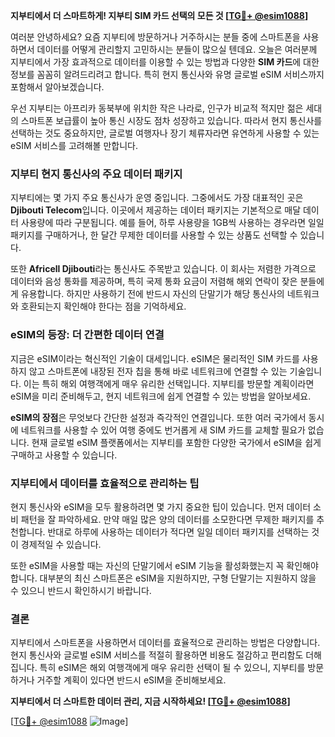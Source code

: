 **지부티에서 더 스마트하게! 지부티 SIM 카드 선택의 모든 것 [[TG💪+ @esim1088](https://t.me/s/esim1088)]**

여러분 안녕하세요? 요즘 지부티에 방문하거나 거주하시는 분들 중에 스마트폰을 사용하면서 데이터를 어떻게 관리할지 고민하시는 분들이 많으실 텐데요. 오늘은 여러분께 지부티에서 가장 효과적으로 데이터를 이용할 수 있는 방법과 다양한 **SIM 카드**에 대한 정보를 꼼꼼히 알려드리려고 합니다. 특히 현지 통신사와 유명 글로벌 eSIM 서비스까지 포함해서 알아보겠습니다.

우선 지부티는 아프리카 동북부에 위치한 작은 나라로, 인구가 비교적 적지만 젊은 세대의 스마트폰 보급률이 높아 통신 시장도 점차 성장하고 있습니다. 따라서 현지 통신사를 선택하는 것도 중요하지만, 글로벌 여행자나 장기 체류자라면 유연하게 사용할 수 있는 eSIM 서비스를 고려해볼 만합니다.

### 지부티 현지 통신사의 주요 데이터 패키지

지부티에는 몇 가지 주요 통신사가 운영 중입니다. 그중에서도 가장 대표적인 곳은 **Djibouti Telecom**입니다. 이곳에서 제공하는 데이터 패키지는 기본적으로 매달 데이터 사용량에 따라 구분됩니다. 예를 들어, 하루 사용량을 1GB씩 사용하는 경우라면 일일 패키지를 구매하거나, 한 달간 무제한 데이터를 사용할 수 있는 상품도 선택할 수 있습니다.

또한 **Africell Djibouti**라는 통신사도 주목받고 있습니다. 이 회사는 저렴한 가격으로 데이터와 음성 통화를 제공하며, 특히 국제 통화 요금이 저렴해 해외 연락이 잦은 분들에게 유용합니다. 하지만 사용하기 전에 반드시 자신의 단말기가 해당 통신사의 네트워크와 호환되는지 확인해야 한다는 점을 기억하세요.

### eSIM의 등장: 더 간편한 데이터 연결

지금은 eSIM이라는 혁신적인 기술이 대세입니다. eSIM은 물리적인 SIM 카드를 사용하지 않고 스마트폰에 내장된 전자 칩을 통해 바로 네트워크에 연결할 수 있는 기술입니다. 이는 특히 해외 여행객에게 매우 유리한 선택입니다. 지부티를 방문할 계획이라면 eSIM을 미리 준비해두고, 현지 네트워크에 쉽게 연결할 수 있는 방법을 알아보세요.

**eSIM의 장점**은 무엇보다 간단한 설정과 즉각적인 연결입니다. 또한 여러 국가에서 동시에 네트워크를 사용할 수 있어 여행 중에도 번거롭게 새 SIM 카드를 교체할 필요가 없습니다. 현재 글로벌 eSIM 플랫폼에서는 지부티를 포함한 다양한 국가에서 eSIM을 쉽게 구매하고 사용할 수 있습니다.

### 지부티에서 데이터를 효율적으로 관리하는 팁

현지 통신사와 eSIM을 모두 활용하려면 몇 가지 중요한 팁이 있습니다. 먼저 데이터 소비 패턴을 잘 파악하세요. 만약 매일 많은 양의 데이터를 소모한다면 무제한 패키지를 추천합니다. 반대로 하루에 사용하는 데이터가 적다면 일일 데이터 패키지를 선택하는 것이 경제적일 수 있습니다.

또한 eSIM을 사용할 때는 자신의 단말기에서 eSIM 기능을 활성화했는지 꼭 확인해야 합니다. 대부분의 최신 스마트폰은 eSIM을 지원하지만, 구형 단말기는 지원하지 않을 수 있으니 반드시 확인하시기 바랍니다.

### 결론

지부티에서 스마트폰을 사용하면서 데이터를 효율적으로 관리하는 방법은 다양합니다. 현지 통신사와 글로벌 eSIM 서비스를 적절히 활용하면 비용도 절감하고 편리함도 더해집니다. 특히 eSIM은 해외 여행객에게 매우 유리한 선택이 될 수 있으니, 지부티를 방문하거나 거주할 계획이 있다면 반드시 eSIM을 준비해보세요.

**지부티에서 더 스마트한 데이터 관리, 지금 시작하세요! [[TG💪+ @esim1088](https://t.me/s/esim1088)]**

[[TG💪+ @esim1088](https://t.me/s/esim1088) ![Image](https://i.postimg.cc/Y0z9fWf4/image.png)]